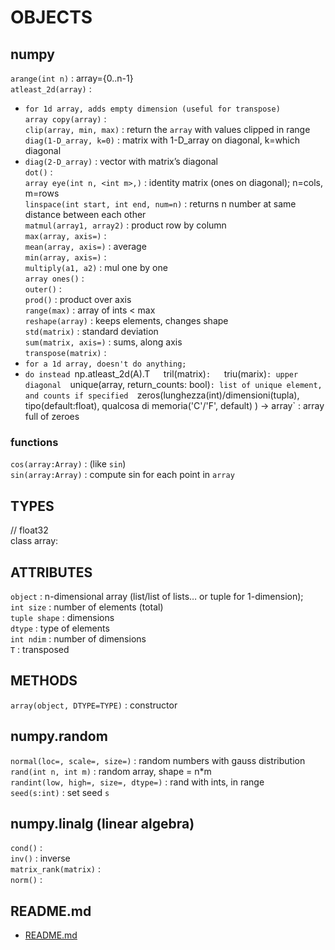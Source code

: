 # OBJECTS  
  

## numpy  

`arange(int n)` : array={0..n-1}  
`atleast_2d(array)` :  
*	`for 1d array, adds empty dimension (useful for transpose)`  
`array copy(array)` :  
`clip(array, min, max)` : return the `array` with values clipped in range  
`diag(1-D_array, k=0)` : matrix with 1-D_array on diagonal, k=which diagonal  
*	`diag(2-D_array)` : vector with matrix’s diagonal  
`dot()` :   
`array eye(int n, <int m>,)` : identity matrix (ones on diagonal); n=cols, m=rows  
`linspace(int start, int end, num=n)` : returns n number at same distance between each other  
`matmul(array1, array2)` : product row by column  
`max(array, axis=)` :  
`mean(array, axis=)` : average  
`min(array, axis=)` :  
`multiply(a1, a2)` : mul one by one  
`array ones()` :   
`outer()` :   
`prod()` : product over axis  
`range(max)` : array of ints < max  
`reshape(array)` : keeps elements, changes shape  
`std(matrix)` : standard deviation  
`sum(matrix, axis=)` : sums, along axis  
`transpose(matrix)` :  
*	`for a 1d array, doesn't do anything;`
*	`do instead `np.atleast_2d(A).T`  
`tril(matrix)` :   
`triu(marix)` : upper diagonal  
`unique(array, return_counts: bool)` : list of unique element, and counts if specified  
`zeros(lunghezza(int)/dimensioni(tupla), tipo(default:float), qualcosa di memoria('C'/'F', default) ) -> array` : array full of zeroes  

### functions

`cos(array:Array)` : (like `sin`)  
`sin(array:Array)` : compute sin for each point in `array`  

## TYPES  
// float32  
class array:  

## ATTRIBUTES  
`object` : n-dimensional array (list/list of lists… or tuple for 1-dimension);  
`int size` : number of elements (total)  
`tuple shape` : dimensions  
`dtype` : type of elements  
`int ndim` : number of dimensions  
`T` : transposed  

## METHODS  
`array(object, DTYPE=TYPE)` : constructor  
  
## numpy.random  
`normal(loc=, scale=, size=)` : random numbers with gauss distribution  
`rand(int n, int m)` : random array, shape = n*m  
`randint(low, high=, size=, dtype=)` : rand with ints, in range  
`seed(s:int)` : set seed `s`  

## numpy.linalg (linear algebra)  
`cond()` :  
`inv()` : inverse  
`matrix_rank(matrix)` :   
`norm()` :  

## README.md  
*	[README.md](./README.md)  

